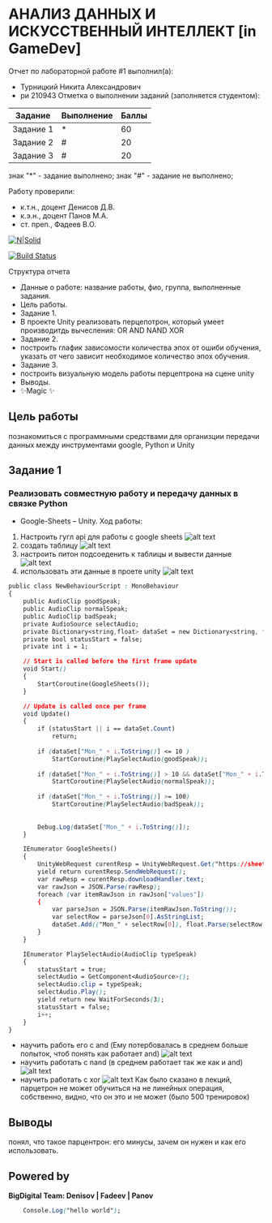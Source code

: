 # АНАЛИЗ ДАННЫХ И ИСКУССТВЕННЫЙ ИНТЕЛЛЕКТ [in GameDev]
Отчет по лабораторной работе #1 выполнил(а):
- Турницкий Никита Александрович
- ри 210943
Отметка о выполнении заданий (заполняется студентом):

| Задание | Выполнение | Баллы |
| ------ | ------ | ------ |
| Задание 1 | * | 60 |
| Задание 2 | # | 20 |
| Задание 3 | # | 20 |

знак "*" - задание выполнено; знак "#" - задание не выполнено;

Работу проверили:
- к.т.н., доцент Денисов Д.В.
- к.э.н., доцент Панов М.А.
- ст. преп., Фадеев В.О.

[![N|Solid](https://cldup.com/dTxpPi9lDf.thumb.png)](https://nodesource.com/products/nsolid)

[![Build Status](https://travis-ci.org/joemccann/dillinger.svg?branch=master)](https://travis-ci.org/joemccann/dillinger)

Структура отчета

- Данные о работе: название работы, фио, группа, выполненные задания.
- Цель работы. 
- Задание 1.
- В проекте Unity реализовать перцепотрон, который умеет производитдь вычесления:
    OR
    AND
    NAND
    XOR
- Задание 2.
- построить глафик зависомости количества эпох от ошиби обучения, указать от чего зависит необходимое количество эпох   обучения. 
- Задание 3.
- построить визуальную модель работы перцептрона на сцене unity 
- Выводы.
- ✨Magic ✨

## Цель работы
познакомиться с программными средствами для организции
передачи данных между инструментами google, Python и Unity

## Задание 1
### Реализовать совместную работу и передачу данных в связке Python
- Google-Sheets – Unity.
Ход работы:
1. Настроить гугл api для работы с google sheets
  ![alt text](https://github.com/Devilboi99/Labs-2/blob/master/изображение_2022-11-22_143024041.png)
2. создать таблицу 
   ![alt text](https://github.com/Devilboi99/Labs-2/blob/master/изображение_2022-11-22_143217457.png)
3. настроить питон подсоеденить к таблицы и вывести данные
    ![alt text](https://github.com/Devilboi99/Labs-2/blob/master/работа%20в%20python%20and%20google%20sheetsjpg.jpg)
4. использовать эти данные в проете unity
     ![alt text](https://github.com/Devilboi99/Labs-2/blob/master/Unity%20работа%20голоса.jpg)
```css
public class NewBehaviourScript : MonoBehaviour
{
    public AudioClip goodSpeak;
    public AudioClip normalSpeak;
    public AudioClip badSpeak;
    private AudioSource selectAudio;
    private Dictionary<string,float> dataSet = new Dictionary<string, float>();
    private bool statusStart = false;
    private int i = 1;

    // Start is called before the first frame update
    void Start()
    {
        StartCoroutine(GoogleSheets());
    }

    // Update is called once per frame
    void Update()
    {
        if (statusStart || i == dataSet.Count)
            return;
        
        if (dataSet["Mon_" + i.ToString()] <= 10 )
            StartCoroutine(PlaySelectAudio(goodSpeak));
        
        if (dataSet["Mon_" + i.ToString()] > 10 && dataSet["Mon_" + i.ToString()] < 100)
            StartCoroutine(PlaySelectAudio(normalSpeak));
        
        if (dataSet["Mon_" + i.ToString()] >= 100)
            StartCoroutine(PlaySelectAudio(badSpeak));
        
        
        Debug.Log(dataSet["Mon_" + i.ToString()]);
    }

    IEnumerator GoogleSheets()
    {
        UnityWebRequest curentResp = UnityWebRequest.Get("https://sheets.googleapis.com/v4/spreadsheets/1KFYtu94ek1KHm5P0GMD-CqJtNClE99yCFGe-795-EGE/values/Лист1?key=AIzaSyAZc30RVQXbXiDVHAqL65aCNip5CPEbPJU");
        yield return curentResp.SendWebRequest();
        var rawResp = curentResp.downloadHandler.text;
        var rawJson = JSON.Parse(rawResp);
        foreach (var itemRawJson in rawJson["values"])
        {
            var parseJson = JSON.Parse(itemRawJson.ToString());
            var selectRow = parseJson[0].AsStringList;
            dataSet.Add(("Mon_" + selectRow[0]), float.Parse(selectRow[3]));   // здесь я до этого накосячил с таблицей поэтому в 4 элементе данные
        }
    }

    IEnumerator PlaySelectAudio(AudioClip typeSpeak)
    {
        statusStart = true;
        selectAudio = GetComponent<AudioSource>();
        selectAudio.clip = typeSpeak;
        selectAudio.Play();
        yield return new WaitForSeconds(3);
        statusStart = false;
        i++;
    }
}

```
- научить работь его с and (Ему потербовалась в среднем больше попыток, чтоб понять как работает and)
![alt text](https://github.com/Devilboi99/Labs-4/blob/master/изображение_2022-11-21_150908044.png)
- научить работать с nand (в среднем работает так же как и and)
![alt text](https://github.com/Devilboi99/Labs-4/blob/master/изображение_2022-11-21_151303532.png)
- научить работать с xor 
![alt text](https://github.com/Devilboi99/Labs-4/blob/master/изображение_2022-11-21_152122564.png)
Как было сказано в лекций, парцетрон не может обучиться на не линейных операция, собственно, видно, что он это и не может (было 500 тренировок)

## Выводы
понял, что такое парцентрон: его минусы, зачем он нужен и как его использовать.

## Powered by

**BigDigital Team: Denisov | Fadeev | Panov**

```css
    Console.Log("hello world");
```
